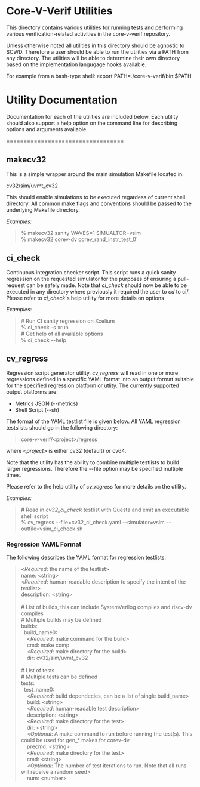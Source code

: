 Core-V-Verif Utilities
==================================

This directory contains various utilities for running tests and performing various verification-related 
activities in the core-v-verif repository.

Unless otherwise noted all utilities in this directory should be agnostic to $CWD.  Therefore a user
should be able to run the utilities via a PATH from any directory.  The utilities will be able to 
determine their own directory based on the implementation langugage hooks available.

For example from a bash-type shell:
export PATH=./core-v-verif/bin:$PATH

Utility Documentation
==================================

Documentation for each of the utilities are included below.  Each utility should also support a help option
on the command line for describing options and arguments available.

==================================

## makecv32
This is a simple wrapper around the main simulation Makefile located in:<br>

cv32/sim/uvmt_cv32

This should enable simulations to be executed regardess of current shell directory.  All common make flags
and conventions should be passed to the underlying Makefile directory.

*Examples:*
> % makecv32 sanity WAVES=1 SIMUALTOR=vsim<br>
% makecv32 corev-dv corev_rand_instr_test_0`

## ci_check

Continuous integration checker script.  This script runs a quick sanity regression on the requested 
simulator for the purposes of ensuring a pull-request can be safely made.  Note that *ci_check* should now
be able to be executed in any directory where previously it required the user to *cd* to ci/.  Please 
refer to *ci_check*'s help utility for more details on options

*Examples:*
> \# Run CI sanity regression on Xcelium<br>
% ci_check -s xrun<br>
> \# Get help of all available options<br>
% ci_check --help

## cv_regress

Regression script generator utility.  *cv_regress* will read in one or more regressions defined in a specific
YAML format into an output format suitable for the specified regression platform or utlity.  The currently supported
output platforms are:<br>
- Metrics JSON (--metrics)
- Shell Script (--sh)

The format of the YAML testlist file is given below.  All YAML regression testslists should go in the following directory:
> core-v-verif/\<project>/regress<br>

where *\<project>* is either cv32 (default) or cv64.

Note that the utility has the ability to combine multiple testlists to build larger regressions.  Therefore the --file 
option may be specified multiple times.

Please refer to the help utility of *cv_regress* for more details on the utility.

*Examples:*
> \# Read in *cv32_ci_check* testlist with Questa and emit an executable shell script<br>
% cv_regress --file=cv32_ci_check.yaml --simulator=vsim --outfile=vsim_ci_check.sh

### Regression YAML Format

The following describes the YAML format for regression testlists.  

>\<*Required*: the name of the testlist><br>
name: \<string\><br>
\<*Required*: human-readable description to specify the intent of the testlist><br>
description: \<string><br>
><br>
\# List of builds, this can include SystemVerilog compiles and riscv-dv compiles<br>
\# Multiple builds may be defined<br>
builds:<br>
&nbsp;&nbsp;build_name0:<br>
&nbsp;&nbsp;&nbsp;&nbsp;<*Required*: make command for the build><br>
&nbsp;&nbsp;&nbsp;&nbsp;cmd: make comp<br>
&nbsp;&nbsp;&nbsp;&nbsp;<*Required*: make directory for the build><br>
&nbsp;&nbsp;&nbsp;&nbsp;dir: cv32/sim/uvmt_cv32<br>
><br>
\# List of tests<br>
\# Multiple tests can be defined<br>
tests:<br>
&nbsp;&nbsp;test_name0:<br>
&nbsp;&nbsp;&nbsp;&nbsp;<*Required*: build dependecies, can be a list of single build_name><br>
&nbsp;&nbsp;&nbsp;&nbsp;build: \<string><br>
&nbsp;&nbsp;&nbsp;&nbsp;<*Required*: human-readable test description><br>
&nbsp;&nbsp;&nbsp;&nbsp;description: \<string><br>
&nbsp;&nbsp;&nbsp;&nbsp;<*Required*: make directory for the test><br>
&nbsp;&nbsp;&nbsp;&nbsp;dir: \<string><br>
&nbsp;&nbsp;&nbsp;&nbsp;<*Optional*: A make command to run before running the test(s).  This could be used for gen_* makes for corev-dv<br>
&nbsp;&nbsp;&nbsp;&nbsp;precmd: \<string><br>
&nbsp;&nbsp;&nbsp;&nbsp;<*Required*: make directory for the test><br>
&nbsp;&nbsp;&nbsp;&nbsp;cmd: \<string><br>
&nbsp;&nbsp;&nbsp;&nbsp;<*Optional*: The number of test iterations to run.  Note that all runs will receive a random seed><br>
&nbsp;&nbsp;&nbsp;&nbsp;num: \<number>


